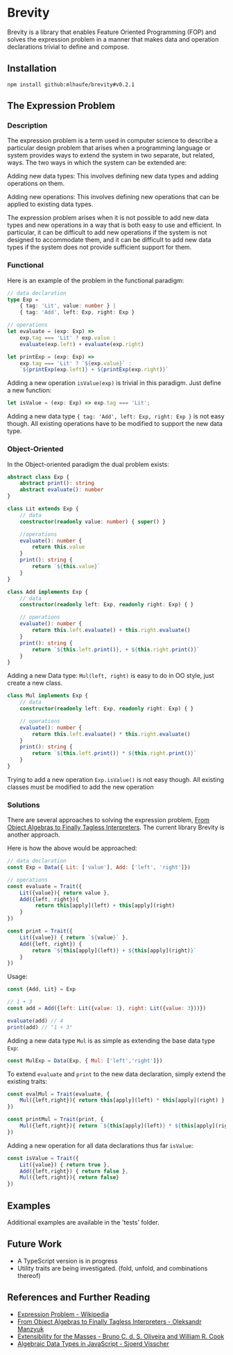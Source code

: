 # Brevity

Brevity is a library that enables Feature Oriented Programming (FOP) and solves the expression problem
in a manner that makes data and operation declarations trivial to define and compose.

## Installation

```text
npm install github:mlhaufe/brevity#v0.2.1
```

## The Expression Problem

### Description

The expression problem is a term used in computer science to describe a particular design problem that arises when a programming language or system provides ways to extend the system in two separate, but related, ways. The two ways in which the system can be extended are:

Adding new data types: This involves defining new data types and adding operations on them.

Adding new operations: This involves defining new operations that can be applied to existing data types.

The expression problem arises when it is not possible to add new data types and new operations in a way that is both easy to use and efficient. In particular, it can be difficult to add new operations if the system is not designed to accommodate them, and it can be difficult to add new data types if the system does not provide sufficient support for them.

### Functional

Here is an example of the problem in the functional paradigm:

```ts
// data declaration
type Exp =
    { tag: 'Lit', value: number } |
    { tag: 'Add', left: Exp, right: Exp }

// operations
let evaluate = (exp: Exp) =>
    exp.tag === 'Lit' ? exp.value :
    evaluate(exp.left) + evaluate(exp.right)

let printExp = (exp: Exp) => 
    exp.tag === 'Lit' ? `${exp.value}` :
    `${printExp(exp.left)} + ${printExp(exp.right)}`
```

Adding a new operation `isValue(exp)` is trivial in this paradigm. Just define a new function:

```ts
let isValue = (exp: Exp) => exp.tag === 'Lit';
```

Adding a new data type `{ tag: 'Add', left: Exp, right: Exp }` is not easy though.
All existing operations have to be modified to support the new data type.

### Object-Oriented

In the Object-oriented paradigm the dual problem exists:

```ts
abstract class Exp {
    abstract print(): string
    abstract evaluate(): number
}

class Lit extends Exp {
    // data
    constructor(readonly value: number) { super() }

    //operations
    evaluate(): number {
        return this.value
    }
    print(): string {
        return `${this.value}`
    }
}

class Add implements Exp {
    // data
    constructor(readonly left: Exp, readonly right: Exp) { }

    // operations
    evaluate(): number {
        return this.left.evaluate() + this.right.evaluate()
    }
    print(): string {
        return `${this.left.print()}, + ${this.right.print()}`
    }
}
```

Adding a new Data type: `Mul(left, right)` is easy to do in OO style, just create a new class.

```ts
class Mul implements Exp {
    // data
    constructor(readonly left: Exp, readonly right: Exp) { }

    // operations
    evaluate(): number {
        return this.left.evaluate() * this.right.evaluate()
    }
    print(): string {
        return `${this.left.print()} * ${this.right.print()}`
    }
}
```

Trying to add a new operation `Exp.isValue()` is not easy though.
All existing classes must be modified to add the new operation

### Solutions

There are several approaches to solving the expression problem,
[From Object Algebras to Finally Tagless Interpreters](https://oleksandrmanzyuk.wordpress.com/2014/06/18/from-object-algebras-to-finally-tagless-interpreters-2/). The current library Brevity is another approach.

Here is how the above would be approached:

```js
// data declaration
const Exp = Data({ Lit: ['value'], Add: ['left', 'right']})

// operations
const evaluate = Trait({
    Lit({value}){ return value },
    Add({left, right}){
         return this[apply](left) + this[apply](right)
    }
})

const print = Trait({
    Lit({value}) { return `${value}` },
    Add({left, right}) {
        return `${this[apply](left)} + ${this[apply](right)}`
    }
})
```

Usage:

```js
const {Add, Lit} = Exp

// 1 + 3
const add = Add({left: Lit({value: 1}, right: Lit({value: 3}))})

evaluate(add) // 4
print(add) // "1 + 3"
```

Adding a new data type `Mul` is as simple as extending the base data type `Exp`:

```js
const MulExp = Data(Exp, { Mul: ['left','right']})
```

To extend `evaluate` and `print` to the new data declaration, simply extend the existing traits:

```js
const evalMul = Trait(evaluate, {
    Mul({left,right}){ return this[apply](left) * this[apply](right) }
})

const printMul = Trait(print, {
    Mul({left,right}){ return `${this[apply](left)} * ${this[apply](right)}` }
})
```

Adding a new operation for all data declarations thus far `isValue`:

```js
const isValue = Trait({
    Lit({value}) { return true },
    Add({left,right}) { return false },
    Mul({left,right}){ return false}
})
```

## Examples

Additional examples are available in the 'tests' folder.

## Future Work

- A TypeScript version is in progress
- Utility traits are being investigated. (fold, unfold, and combinations thereof)

## References and Further Reading

- [Expression Problem - Wikipedia](https://en.wikipedia.org/wiki/Expression_problem)
- [From Object Algebras to Finally Tagless Interpreters - Oleksandr Manzyuk](https://oleksandrmanzyuk.wordpress.com/2014/06/18/from-object-algebras-to-finally-tagless-interpreters-2/)
- [Extensibility for the Masses - Bruno C. d. S. Oliveira and William R. Cook](https://www.cs.utexas.edu/~wcook/Drafts/2012/ecoop2012.pdf)
- [Algebraic Data Types in JavaScript - Sjoerd Visscher](http://w3future.com/weblog/stories/2008/06/16/adtinjs.xml)
